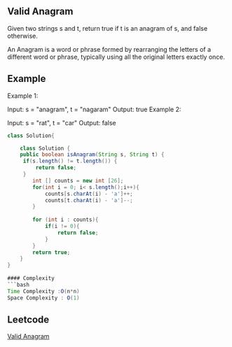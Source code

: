 ## Valid Anagram
Given two strings s and t, return true if t is an anagram of s, and false otherwise.

An Anagram is a word or phrase formed by rearranging the letters of a different word or phrase, typically using all the original letters exactly once.
## Example 
Example 1:

Input: s = "anagram", t = "nagaram"
Output: true
Example 2:

Input: s = "rat", t = "car"
Output: false
 
```java
class Solution{

	class Solution {
    public boolean isAnagram(String s, String t) {
     if(s.length() != t.length()) {
         return false;
     }   
        int [] counts = new int [26];
        for(int i = 0; i< s.length();i++){
            counts[s.charAt(i) - 'a']++;
            counts[t.charAt(i) - 'a']--;
        }
        
        for (int i : counts){
            if(i != 0){
                return false;
            }
        }
        return true;
    }
}
 
#### Complexity
```bash
Time Complexity :O(n*n)
Space Complexity : O(1)
```
## Leetcode
[Valid Anagram](https://leetcode.com/problems/valid-anagram/)
